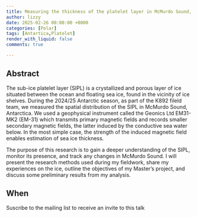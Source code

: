 ```yaml
---
title: Measuring the thickness of the platelet layer in McMurdo Sound, Antarctica, using non-destructive geophysical methods.
author: lizzy
date: 2025-02-26 00:00:00 +0000
categories: [Polar]
tags: [Antartica,Platelet]
render_with_liquid: false
comments: true

---
```



## Abstract

The sub-ice platelet layer (SIPL) is a crystallized and porous layer of ice situated between the ocean and floating sea ice, found in the vicinity of ice shelves. During the 2024/25 Antarctic season, as part of the K892 fileld team, we measured the spatial distribution of the SIPL in McMurdo Sound, Antarctica. We used a geophysical instrument called the Geonics Ltd EM31-MK2 (EM-31) which transmits primary magnetic fields and records smaller secondary magnetic fields, the latter induced by the conductive sea water below. In the most simple case, the strength of the induced magnetic field enables estimation of sea ice thickness.

The purpose of this research is to gain a deeper understanding of the SIPL, monitor its presence, and track any changes in McMurdo Sound. I will present the research methods used during my fieldwork, share my experiences on the ice, outline the objectives of my Master’s project, and discuss some preliminary results from my analysis.



## When

Suscribe to the mailing list to receive an invite to this talk
